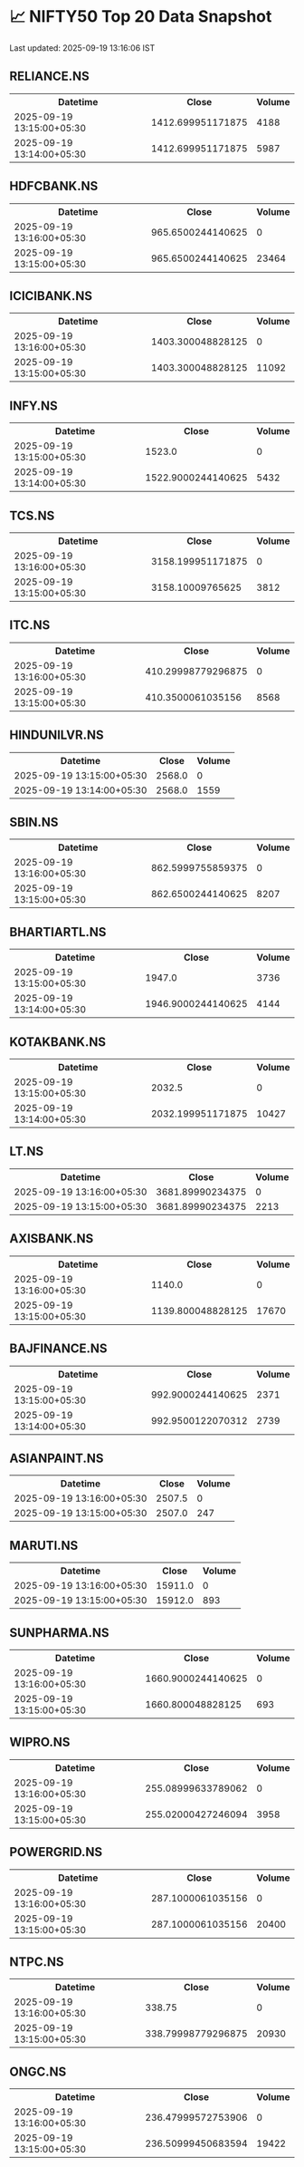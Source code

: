 # 📈 NIFTY50 Top 20 Data Snapshot

Last updated: 2025-09-19 13:16:06 IST

## RELIANCE.NS

<table>
  <tr><th>Datetime</th><th>Close</th><th>Volume</th></tr>
  <tr><td>2025-09-19 13:15:00+05:30</td><td>1412.699951171875</td><td>4188</td></tr>
  <tr><td>2025-09-19 13:14:00+05:30</td><td>1412.699951171875</td><td>5987</td></tr>
</table>

## HDFCBANK.NS

<table>
  <tr><th>Datetime</th><th>Close</th><th>Volume</th></tr>
  <tr><td>2025-09-19 13:16:00+05:30</td><td>965.6500244140625</td><td>0</td></tr>
  <tr><td>2025-09-19 13:15:00+05:30</td><td>965.6500244140625</td><td>23464</td></tr>
</table>

## ICICIBANK.NS

<table>
  <tr><th>Datetime</th><th>Close</th><th>Volume</th></tr>
  <tr><td>2025-09-19 13:16:00+05:30</td><td>1403.300048828125</td><td>0</td></tr>
  <tr><td>2025-09-19 13:15:00+05:30</td><td>1403.300048828125</td><td>11092</td></tr>
</table>

## INFY.NS

<table>
  <tr><th>Datetime</th><th>Close</th><th>Volume</th></tr>
  <tr><td>2025-09-19 13:15:00+05:30</td><td>1523.0</td><td>0</td></tr>
  <tr><td>2025-09-19 13:14:00+05:30</td><td>1522.9000244140625</td><td>5432</td></tr>
</table>

## TCS.NS

<table>
  <tr><th>Datetime</th><th>Close</th><th>Volume</th></tr>
  <tr><td>2025-09-19 13:16:00+05:30</td><td>3158.199951171875</td><td>0</td></tr>
  <tr><td>2025-09-19 13:15:00+05:30</td><td>3158.10009765625</td><td>3812</td></tr>
</table>

## ITC.NS

<table>
  <tr><th>Datetime</th><th>Close</th><th>Volume</th></tr>
  <tr><td>2025-09-19 13:16:00+05:30</td><td>410.29998779296875</td><td>0</td></tr>
  <tr><td>2025-09-19 13:15:00+05:30</td><td>410.3500061035156</td><td>8568</td></tr>
</table>

## HINDUNILVR.NS

<table>
  <tr><th>Datetime</th><th>Close</th><th>Volume</th></tr>
  <tr><td>2025-09-19 13:15:00+05:30</td><td>2568.0</td><td>0</td></tr>
  <tr><td>2025-09-19 13:14:00+05:30</td><td>2568.0</td><td>1559</td></tr>
</table>

## SBIN.NS

<table>
  <tr><th>Datetime</th><th>Close</th><th>Volume</th></tr>
  <tr><td>2025-09-19 13:16:00+05:30</td><td>862.5999755859375</td><td>0</td></tr>
  <tr><td>2025-09-19 13:15:00+05:30</td><td>862.6500244140625</td><td>8207</td></tr>
</table>

## BHARTIARTL.NS

<table>
  <tr><th>Datetime</th><th>Close</th><th>Volume</th></tr>
  <tr><td>2025-09-19 13:15:00+05:30</td><td>1947.0</td><td>3736</td></tr>
  <tr><td>2025-09-19 13:14:00+05:30</td><td>1946.9000244140625</td><td>4144</td></tr>
</table>

## KOTAKBANK.NS

<table>
  <tr><th>Datetime</th><th>Close</th><th>Volume</th></tr>
  <tr><td>2025-09-19 13:15:00+05:30</td><td>2032.5</td><td>0</td></tr>
  <tr><td>2025-09-19 13:14:00+05:30</td><td>2032.199951171875</td><td>10427</td></tr>
</table>

## LT.NS

<table>
  <tr><th>Datetime</th><th>Close</th><th>Volume</th></tr>
  <tr><td>2025-09-19 13:16:00+05:30</td><td>3681.89990234375</td><td>0</td></tr>
  <tr><td>2025-09-19 13:15:00+05:30</td><td>3681.89990234375</td><td>2213</td></tr>
</table>

## AXISBANK.NS

<table>
  <tr><th>Datetime</th><th>Close</th><th>Volume</th></tr>
  <tr><td>2025-09-19 13:16:00+05:30</td><td>1140.0</td><td>0</td></tr>
  <tr><td>2025-09-19 13:15:00+05:30</td><td>1139.800048828125</td><td>17670</td></tr>
</table>

## BAJFINANCE.NS

<table>
  <tr><th>Datetime</th><th>Close</th><th>Volume</th></tr>
  <tr><td>2025-09-19 13:15:00+05:30</td><td>992.9000244140625</td><td>2371</td></tr>
  <tr><td>2025-09-19 13:14:00+05:30</td><td>992.9500122070312</td><td>2739</td></tr>
</table>

## ASIANPAINT.NS

<table>
  <tr><th>Datetime</th><th>Close</th><th>Volume</th></tr>
  <tr><td>2025-09-19 13:16:00+05:30</td><td>2507.5</td><td>0</td></tr>
  <tr><td>2025-09-19 13:15:00+05:30</td><td>2507.0</td><td>247</td></tr>
</table>

## MARUTI.NS

<table>
  <tr><th>Datetime</th><th>Close</th><th>Volume</th></tr>
  <tr><td>2025-09-19 13:16:00+05:30</td><td>15911.0</td><td>0</td></tr>
  <tr><td>2025-09-19 13:15:00+05:30</td><td>15912.0</td><td>893</td></tr>
</table>

## SUNPHARMA.NS

<table>
  <tr><th>Datetime</th><th>Close</th><th>Volume</th></tr>
  <tr><td>2025-09-19 13:16:00+05:30</td><td>1660.9000244140625</td><td>0</td></tr>
  <tr><td>2025-09-19 13:15:00+05:30</td><td>1660.800048828125</td><td>693</td></tr>
</table>

## WIPRO.NS

<table>
  <tr><th>Datetime</th><th>Close</th><th>Volume</th></tr>
  <tr><td>2025-09-19 13:16:00+05:30</td><td>255.08999633789062</td><td>0</td></tr>
  <tr><td>2025-09-19 13:15:00+05:30</td><td>255.02000427246094</td><td>3958</td></tr>
</table>

## POWERGRID.NS

<table>
  <tr><th>Datetime</th><th>Close</th><th>Volume</th></tr>
  <tr><td>2025-09-19 13:16:00+05:30</td><td>287.1000061035156</td><td>0</td></tr>
  <tr><td>2025-09-19 13:15:00+05:30</td><td>287.1000061035156</td><td>20400</td></tr>
</table>

## NTPC.NS

<table>
  <tr><th>Datetime</th><th>Close</th><th>Volume</th></tr>
  <tr><td>2025-09-19 13:16:00+05:30</td><td>338.75</td><td>0</td></tr>
  <tr><td>2025-09-19 13:15:00+05:30</td><td>338.79998779296875</td><td>20930</td></tr>
</table>

## ONGC.NS

<table>
  <tr><th>Datetime</th><th>Close</th><th>Volume</th></tr>
  <tr><td>2025-09-19 13:16:00+05:30</td><td>236.47999572753906</td><td>0</td></tr>
  <tr><td>2025-09-19 13:15:00+05:30</td><td>236.50999450683594</td><td>19422</td></tr>
</table>

